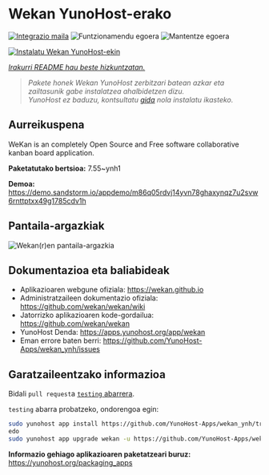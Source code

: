 <!--
Ohart ongi: README hau automatikoki sortu da <https://github.com/YunoHost/apps/tree/master/tools/readme_generator>ri esker
EZ editatu eskuz.
-->

# Wekan YunoHost-erako

[![Integrazio maila](https://dash.yunohost.org/integration/wekan.svg)](https://ci-apps.yunohost.org/ci/apps/wekan/) ![Funtzionamendu egoera](https://ci-apps.yunohost.org/ci/badges/wekan.status.svg) ![Mantentze egoera](https://ci-apps.yunohost.org/ci/badges/wekan.maintain.svg)

[![Instalatu Wekan YunoHost-ekin](https://install-app.yunohost.org/install-with-yunohost.svg)](https://install-app.yunohost.org/?app=wekan)

*[Irakurri README hau beste hizkuntzatan.](./ALL_README.md)*

> *Pakete honek Wekan YunoHost zerbitzari batean azkar eta zailtasunik gabe instalatzea ahalbidetzen dizu.*  
> *YunoHost ez baduzu, kontsultatu [gida](https://yunohost.org/install) nola instalatu ikasteko.*

## Aurreikuspena

WeKan is an completely Open Source and Free software collaborative kanban board application.


**Paketatutako bertsioa:** 7.55~ynh1

**Demoa:** <https://demo.sandstorm.io/appdemo/m86q05rdvj14yvn78ghaxynqz7u2svw6rnttptxx49g1785cdv1h>

## Pantaila-argazkiak

![Wekan(r)en pantaila-argazkia](./doc/screenshots/screenshot.jpg)

## Dokumentazioa eta baliabideak

- Aplikazioaren webgune ofiziala: <https://wekan.github.io>
- Administratzaileen dokumentazio ofiziala: <https://github.com/wekan/wekan/wiki>
- Jatorrizko aplikazioaren kode-gordailua: <https://github.com/wekan/wekan>
- YunoHost Denda: <https://apps.yunohost.org/app/wekan>
- Eman errore baten berri: <https://github.com/YunoHost-Apps/wekan_ynh/issues>

## Garatzaileentzako informazioa

Bidali `pull request`a [`testing` abarrera](https://github.com/YunoHost-Apps/wekan_ynh/tree/testing).

`testing` abarra probatzeko, ondorengoa egin:

```bash
sudo yunohost app install https://github.com/YunoHost-Apps/wekan_ynh/tree/testing --debug
edo
sudo yunohost app upgrade wekan -u https://github.com/YunoHost-Apps/wekan_ynh/tree/testing --debug
```

**Informazio gehiago aplikazioaren paketatzeari buruz:** <https://yunohost.org/packaging_apps>
